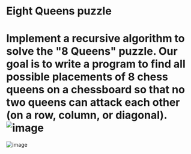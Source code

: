 # Eight Queens puzzle 
# Implement a recursive algorithm to solve the "8 Queens" puzzle. Our goal is to write a program to find all possible placements of 8 chess queens on a chessboard so that no two queens can attack each other (on a row, column, or diagonal).![image](https://github.com/svetlanasieber/Eight-Queens-puzzle/assets/135451084/616f2e26-e5c0-489f-b72d-1dcfab3c75dd)

 ![image](https://github.com/svetlanasieber/Queen-Puzzle/assets/135451084/9c6aa41c-a100-42f4-8402-738c0f5e3325)


